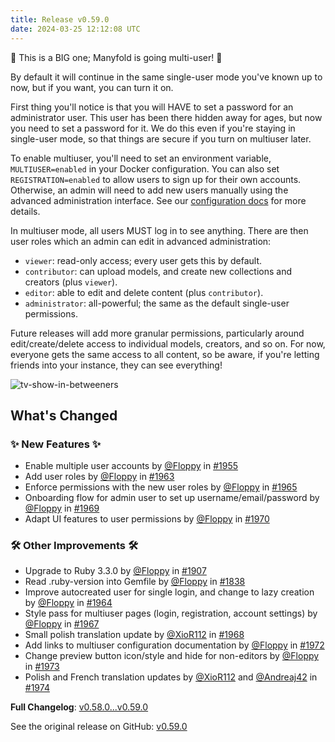 ```yaml
---
title: Release v0.59.0
date: 2024-03-25 12:12:08 UTC
---
```

🌟 This is a BIG one; Manyfold is going multi-user! 🌟

By default it will continue in the same single-user mode you've known up to now, but if you want, you can turn it on.

First thing you'll notice is that you will HAVE to set a password for an administrator user. This user has been there hidden away for ages, but now you need to set a password for it. We do this even if you're staying in single-user mode, so that things are secure if you turn on multiuser later.

To enable multiuser, you'll need to set an environment variable, `MULTIUSER=enabled` in your Docker configuration. You can also set `REGISTRATION=enabled` to allow users to sign up for their own accounts. Otherwise, an admin will need to add new users manually using the advanced administration interface. See our [configuration docs](https://manyfold.app/sysadmin/configuration.html) for more details.

In multiuser mode, all users MUST log in to see anything. There are then user roles which an admin can edit in advanced administration:

* `viewer`: read-only access; every user gets this by default.
* `contributor`: can upload models, and create new collections and creators (plus `viewer`).
* `editor`: able to edit and delete content (plus `contributor`).
* `administrator`: all-powerful; the same as the default single-user permissions.

Future releases will add more granular permissions, particularly around edit/create/delete access to individual models, creators, and so on. For now, everyone gets the same access to all content, so be aware, if you're letting friends into your instance, they can see everything!

![tv-show-in-betweeners](https://github.com/manyfold3d/manyfold/assets/3565/16b82af2-d939-4bfa-a8eb-9967e57d9e8d)

<!-- Release notes generated using configuration in .github/release.yml at main -->
## What's Changed
### ✨ New Features ✨
* Enable multiple user accounts by [@Floppy](https://github.com/Floppy) in [#1955](https://github.com/manyfold3d/manyfold/pull/1955)
* Add user roles by [@Floppy](https://github.com/Floppy) in [#1963](https://github.com/manyfold3d/manyfold/pull/1963)
* Enforce permissions with the new user roles by [@Floppy](https://github.com/Floppy) in [#1965](https://github.com/manyfold3d/manyfold/pull/1965)
* Onboarding flow for admin user to set up username/email/password by [@Floppy](https://github.com/Floppy) in [#1969](https://github.com/manyfold3d/manyfold/pull/1969)
* Adapt UI features to user permissions by [@Floppy](https://github.com/Floppy) in [#1970](https://github.com/manyfold3d/manyfold/pull/1970)
### 🛠️ Other Improvements 🛠️
* Upgrade to Ruby 3.3.0 by [@Floppy](https://github.com/Floppy) in [#1907](https://github.com/manyfold3d/manyfold/pull/1907)
* Read .ruby-version into Gemfile by [@Floppy](https://github.com/Floppy) in [#1838](https://github.com/manyfold3d/manyfold/pull/1838)
* Improve autocreated user for single login, and change to lazy creation by [@Floppy](https://github.com/Floppy) in [#1964](https://github.com/manyfold3d/manyfold/pull/1964)
* Style pass for multiuser pages (login, registration, account settings) by [@Floppy](https://github.com/Floppy) in [#1967](https://github.com/manyfold3d/manyfold/pull/1967)
* Small polish translation update by [@XioR112](https://github.com/XioR112) in [#1968](https://github.com/manyfold3d/manyfold/pull/1968)
* Add links to multiuser configuration documentation by [@Floppy](https://github.com/Floppy) in [#1972](https://github.com/manyfold3d/manyfold/pull/1972)
* Change preview button icon/style and hide for non-editors by [@Floppy](https://github.com/Floppy) in [#1973](https://github.com/manyfold3d/manyfold/pull/1973)
* Polish and French translation updates by [@XioR112](https://github.com/XioR112) and [@Andreaj42](https://github.com/Andreaj42) in [#1974](https://github.com/manyfold3d/manyfold/pull/1974)


**Full Changelog**: [v0.58.0...v0.59.0](https://github.com/manyfold3d/manyfold/compare/v0.58.0...v0.59.0)

See the original release on GitHub: [v0.59.0](https://github.com/manyfold3d/manyfold/releases/tag/v0.59.0)
